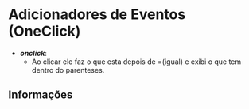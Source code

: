 # Adicionadores de Eventos (OneClick)

- ***onclick***:
  - Ao clicar ele faz o que esta depois de =(igual) e exibi o que tem dentro do parenteses.

## Informações
